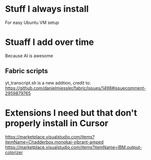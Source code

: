 # Stuff I always install

For easy Ubuntu VM setup

# Stuaff I add over time

Because AI is awesome

## Fabric scripts

yt_transcript.sh is a new addtion, credit to: https://github.com/danielmiessler/fabric/issues/1498#issuecomment-2959879765

# Extensions I need but that don't properly install in Cursor
https://marketplace.visualstudio.com/items?itemName=Chadderbox.monokai-vibrant-amped
https://marketplace.visualstudio.com/items?itemName=IBM.output-colorizer
